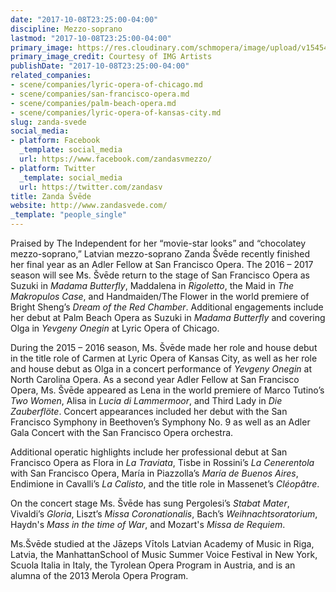 ```yaml
---
date: "2017-10-08T23:25:00-04:00"
discipline: Mezzo-soprano
lastmod: "2017-10-08T23:25:00-04:00"
primary_image: https://res.cloudinary.com/schmopera/image/upload/v1545409169/media/webhook-uploads/1507519329229/2515153_orig.jpg.jpg
primary_image_credit: Courtesy of IMG Artists
publishDate: "2017-10-08T23:25:00-04:00"
related_companies:
- scene/companies/lyric-opera-of-chicago.md
- scene/companies/san-francisco-opera.md
- scene/companies/palm-beach-opera.md
- scene/companies/lyric-opera-of-kansas-city.md
slug: zanda-svede
social_media:
- platform: Facebook
  _template: social_media
  url: https://www.facebook.com/zandasvmezzo/
- platform: Twitter
  _template: social_media
  url: https://twitter.com/zandasv
title: Zanda Švēde
website: http://www.zandasvede.com/
_template: "people_single"
---
```


Praised by The Independent for her “movie-star looks” and “chocolatey mezzo-soprano,” Latvian mezzo-soprano Zanda Švēde recently finished her final year as an Adler Fellow at San Francisco Opera. The 2016 – 2017 season will see Ms. Švēde return to the stage of San Francisco Opera as Suzuki in *Madama Butterfly*, Maddalena in *Rigoletto*, the Maid in *The Makropulos Case*, and Handmaiden/The Flower in the world premiere of Bright Sheng’s *Dream of the Red Chamber*. Additional engagements include her debut at Palm Beach Opera as Suzuki in *Madama Butterfly* and covering Olga in *Yevgeny Onegin* at Lyric Opera of Chicago.  

During the 2015 – 2016 season, Ms. Švēde made her role and house debut in the title role of Carmen at Lyric Opera of Kansas City, as well as her role and house debut as Olga in a concert performance of *Yevgeny Onegin* at North Carolina Opera. As a second year Adler Fellow at San Francisco Opera, Ms. Švēde appeared as Lena in the world premiere of Marco Tutino’s *Two Women*, Alisa in *Lucia di Lammermoor*, and Third Lady in *Die Zauberflöte*. Concert appearances included her debut with the San Francisco Symphony in Beethoven’s Symphony No. 9 as well as an Adler Gala Concert with the San Francisco Opera orchestra.  

Additional operatic highlights include her professional debut at San Francisco Opera as Flora in *La Traviata*, Tisbe in Rossini’s *La Cenerentola* with San Francisco Opera, María in Piazzolla’s *María de Buenos Aires*, Endimione in Cavalli’s *La Calisto*, and the title role in Massenet’s *Cléopâtre*. 

On the concert stage Ms. Švēde has sung Pergolesi’s *Stabat Mater*, Vivaldi’s *Gloria*, Liszt’s *Missa Coronationalis*, Bach’s *Weihnachtsoratorium*, Haydn's *Mass in the time of War*, and Mozart's *Missa de Requiem*. 

Ms.Švēde studied at the Jāzeps Vītols Latvian Academy of Music in Riga, Latvia, the ManhattanSchool of Music Summer Voice Festival in New York, Scuola Italia in Italy, the Tyrolean Opera Program in Austria, and is an alumna of the 2013 Merola Opera Program. 
